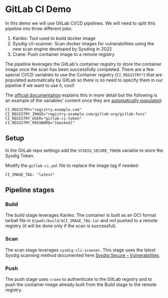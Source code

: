 # GitLab CI Demo

In this demo we will use GitLab CI/CD pipelines. We will need to split this pipeline into three different jobs:

1. Kaniko: Tool used to build docker image
2. Sysdig-cli-scanner: Scan docker images for vulnerabilities using the new scan engine developed by Sysding in 2022
3. Crane: Push container image to a remote registry

The pipeline leverages the GitLab's container registry to store the container image once the scan has been successfully completed. There are a few special CI/CD variables to use the Container registry (`CI_REGISTRY*`) that are populated automatically by GitLab so there is no need to specify them in our pipeline if we want to use it, cool!

The [official documentation](https://docs.gitlab.com/ee/user/packages/container_registry/index.html#authenticate-by-using-gitlab-cicd) explains this in more detail but the following is an example of the variables' content once they are [automatically populated](https://docs.gitlab.com/ee/ci/variables/#list-all-environment-variables):

```
CI_REGISTRY="registry.example.com"
CI_REGISTRY_IMAGE="registry.example.com/gitlab-org/gitlab-foss"
CI_REGISTRY_USER="gitlab-ci-token"
CI_REGISTRY_PASSWORD="[masked]"
```

## Setup

In the GitLab repo settings add the `SYSDIG_SECURE_TOKEN` variable to store the Sysdig Token.

Modify the `gitlab-ci.yml` file to replace the image tag if needed:

```
CI_IMAGE_TAG: "latest"
```

## Pipeline stages

### Build

The build stage leverages Kaniko. The container is built as an OCI format tarball file in `$(pwd)/build/$CI_IMAGE_TAG.tar` and not pushed to a remote registry (it will be done only if the scan is successful).

### Scan

The scan stage leverages `sysdig-cli-scanner`. This stage uses the latest Sysdig scanning method documented here [Sysdig Secure - Vulnerabilities](https://docs.sysdig.com/en/docs/sysdig-secure/vulnerabilities/pipeline/).

### Push

The push stage uses `crane` to authenticate to the GitLab registry and to push the container image already built from the Build stage to the remote registry.
